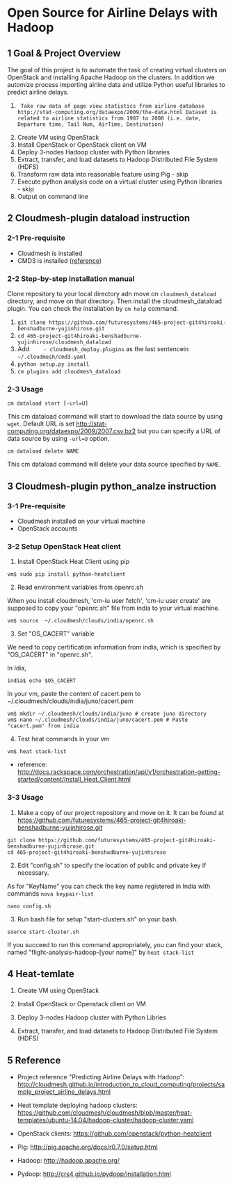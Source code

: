 # Open Source for Airline Delays with Hadoop

## 1 Goal & Project Overview
The goal of this project is to automate the task of creating virtual clusters on OpenStack and installing Apache Hadoop on the clusters. In addition we automize process importing airline data and utilize Python useful libraries to predict airline delays. 


1.      Take raw data of page view statistics from airline database http://stat-computing.org/dataexpo/2009/the-data.html Dataset is related to airline statistics from 1987 to 2008 (i.e. date, Departure time, Tail Num, AirTime, Destination) 
2.	Create VM using OpenStack 
3.	Install OpenStack or OpenStack client on VM
4.	Deploy 3-nodes Hadoop cluster with Python libraries
5.	Extract, transfer, and load datasets to Hadoop Distributed File System (HDFS)
6.	Transform raw data into reasonable feature using Pig - skip
7.	Execute python analysis code on a virtual cluster using Python libraries - skip
8.	Output on command line



## 2 Cloudmesh-plugin dataload instruction



### 2-1 Pre-requisite    

* Cloudmesh is installed
* CMD3 is installed ([reference](http://cloudmesh.github.io/cmd3/manual.html#generating-independent-packages))

### 2-2 Step-by-step installation manual

Clone repository to your local directory adn move on `cloudmesh_dataload` directory, and move on that directory. Then install the cloudmesh_dataload plugin. You can check the installation by `cm help` command. 

1. `git clone https://github.com/futuresystems/465-project-git4hiroaki-benshadburne-yujinhirose.git`
2. `cd 465-project-git4hiroaki-benshadburne-yujinhirose/cloudmesh_dataload`
3. Add `    - cloudmesh_deploy.plugins` as the last sentencein `~/.cloudmesh/cmd3.yaml` 
4. `python setup.py install`
5. `cm plugins add cloudmesh_dataload`

### 2-3 Usage

`cm dataload start [-url=U]`

This cm dataload command will start to download the data source by using `wget`. Default URL is set http://stat-computing.org/dataexpo/2009/2007.csv.bz2 but you can specify a URL of data source by using `-url=U` option.

`cm dataload delete NAME`

This cm dataload command will delete your data source specified by `NAME`.


## 3 Cloudmesh-plugin python_analze instruction

### 3-1 Pre-requisite    

* Cloudmesh installed on your virtual machine
* OpenStack accounts  

### 3-2 Setup OpenStack Heat client

1. Install OpenStack Heat Client using pip

```
vm$ sudo pip install python-heatclient
```

2. Read environment variables from openrc.sh

When you install cloudmesh, 'cm-iu user fetch', 'cm-iu user create' are supposed to copy your "openrc.sh" file from india to your virtual machine. 

```
vm$ source  ~/.cloudmesh/clouds/india/openrc.sh  
```
3. Set "OS_CACERT" variable

We need to copy certification information from india, which is specified by "OS_CACERT" in "openrc.sh".

In Idia, 
```
india$ echo $OS_CACERT
```

In your vm, paste the content of cacert.pem to ~/.cloudmesh/clouds/india/juno/cacert.pem

```
vm$ mkdir ~/.cloudmesh/clouds/india/juno # create juno directory
vm$ nano ~/.cloudmesh/clouds/india/juno/cacert.pem # Paste "cacert.pem" from india
```

4. Test heat commands in your vm

```
vm$ heat stack-list
```

* reference: http://docs.rackspace.com/orchestration/api/v1/orchestration-getting-started/content/Install_Heat_Client.html

### 3-3 Usage



1) Make a copy of our project repository and move on it. It can be found at
https://github.com/futuresystems/465-project-git4hiroaki-benshadburne-yujinhirose.git

```
git clone https://github.com/futuresystems/465-project-git4hiroaki-benshadburne-yujinhirose.git
cd 465-project-git4hiroaki-benshadburne-yujinhirose
```

2) Edit "config.sh" to specify the location of public and private key if necessary.

As for "KeyName" you can check the key name registered in India with commands `nova keypair-list`

```
nano config.sh
```

3) Run bash file for setup "start-clusters.sh" on your bash.

```
source start-cluster.sh
```

If you succeed to run this command appropriately, you can find your stack, named "flight-analysis-hadoop-[your name]" by `heat stack-list`


## 4 Heat-temlate


1.	Create VM using OpenStack 

2.	Install OpenStack or Openstack client on VM

3.	Deploy 3-nodes Hadoop cluster with Python Libries

4.	Extract, transfer, and load datasets to Hadoop Distributed File System (HDFS)


## 5 Reference


- Project reference "Predicting Airline Delays with Hadoop": http://cloudmesh.github.io/introduction_to_cloud_computing/projects/sample_project_airline_delays.html

- Heat template deploying hadoop clusters:  https://github.com/cloudmesh/cloudmesh/blob/master/heat-templates/ubuntu-14.04/hadoop-cluster/hadoop-cluster.yaml 

- OpenStack clients: https://github.com/openstack/python-heatclient

- Pig: http://pig.apache.org/docs/r0.7.0/setup.html

- Hadoop: http://hadoop.apache.org/

- Pydoop: http://crs4.github.io/pydoop/installation.html
